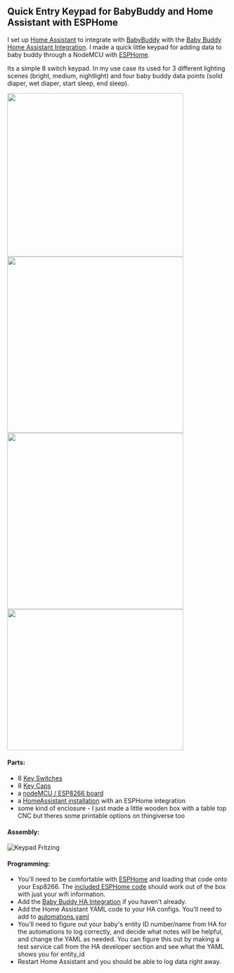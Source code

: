 ## Quick Entry Keypad for BabyBuddy and Home Assistant with ESPHome ##
 
I set up [Home Assistant](https://www.home-assistant.io/) to integrate with [BabyBuddy](https://github.com/babybuddy/babybuddy) with the [Baby Buddy Home Assistant Integration](https://github.com/jcgoette/baby_buddy_homeassistant). I made a quick little keypad for adding data to baby buddy through a NodeMCU with [ESPHome](https://esphome.io/).

Its a simple 8 switch keypad. In my use case its used for 3 different lighting scenes (bright, medium, nightlight) and four baby buddy data points (solid diaper, wet diaper, start sleep, end sleep).

<img src="https://github.com/sfgabe/OITProjects/blob/master/Baby_Buddy_Keypad/babybuddy_keypad_1.jpg" data-canonical-src="https://github.com/sfgabe/OITProjects/blob/master/Baby_Buddy_Keypad/babybuddy_keypad_1.jpg" width="400" height="371" /> 
<img src="https://github.com/sfgabe/OITProjects/blob/master/Baby_Buddy_Keypad/babybuddy_keypad_2.jpg" data-canonical-src="https://github.com/sfgabe/OITProjects/blob/master/Baby_Buddy_Keypad/babybuddy_keypad_2.jpg" width="400" height="400" /> 
<img src="https://github.com/sfgabe/OITProjects/blob/master/Baby_Buddy_Keypad/babybuddy_keypad_3.jpg" data-canonical-src="https://github.com/sfgabe/OITProjects/blob/master/Baby_Buddy_Keypad/babybuddy_keypad_3.jpg" width="400" height="400" /> 
<img src="https://github.com/sfgabe/OITProjects/blob/master/Baby_Buddy_Keypad/babybuddy_keypad_5.jpg" data-canonical-src="https://github.com/sfgabe/OITProjects/blob/master/Baby_Buddy_Keypad/babybuddy_keypad_5.jpg" width="400" height="320" /> 

#### Parts: ####
- 8 [Key Switches](https://amzn.to/3i8RcX6)
- 8 [Key Caps](https://amzn.to/3KHNKyS)
- a [nodeMCU / ESP8266 board](https://amzn.to/2JWhQF0)
- a [HomeAssistant installation](https://www.home-assistant.io/) with an ESPHome integration
- some kind of enclosure - I just made a little wooden box with a table top CNC but theres some printable options on thingiverse too
 
#### Assembly: ####

![Keypad Fritzing](https://github.com/sfgabe/OITProjects/blob/master/Baby_Buddy_Keypad/babybuddy_fritz.png)

#### Programming: ####
- You'll need to be comfortable with [ESPHome](https://esphome.io/) and loading that code onto your Esp8266. The [included ESPHome code](https://github.com/sfgabe/OITProjects/blob/master/Baby_Buddy_Keypad/esphome_keypad.yaml) should work out of the box with just your wifi information. 
- Add the [Baby Buddy HA Integration](https://github.com/jcgoette/baby_buddy_homeassistant) if you haven't already. 
- Add the Home Assistant YAML code to your HA configs. You'll need to add to [automations.yaml](https://github.com/sfgabe/OITProjects/blob/master/Baby_Buddy_Keypad/automations.yaml)
- You'll need to figure out your baby's entity ID number/name from HA for the automations to log correctly, and decide what notes will be helpful, and change the YAML as needed. You can figure this out by making a test service call from the HA developer section and see what the YAML shows you for entity_id
- Restart Home Assistant and you should be able to log data right away. 
